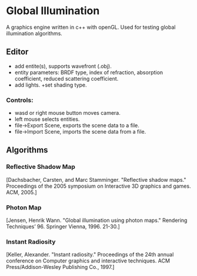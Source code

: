 # Global Illumination

A graphics engine written in c++ with openGL. Used for testing global illumination algorithms.

## Editor

+ add entite(s), supports wavefront (.obj).
+ entity parameters: BRDF type, index of refraction, absorption coefficient, reduced scattering coefficient.
+ add lights.
+set shading type.

### Controls:
+ wasd or right mouse button moves camera.
+ left mouse selects entities.
+ file->Export Scene, exports the scene data to a file.
+ file->Import Scene, imports the scene data from a file.

## Algorithms

### Reflective Shadow Map
[Dachsbacher, Carsten, and Marc Stamminger. "Reflective shadow maps." Proceedings of the 2005 symposium on Interactive 3D graphics and games. ACM, 2005.]

### Photon Map
[Jensen, Henrik Wann. "Global illumination using photon maps." Rendering Techniques’ 96. Springer Vienna, 1996. 21-30.]

### Instant Radiosity
[Keller, Alexander. "Instant radiosity." Proceedings of the 24th annual conference on Computer graphics and interactive techniques. ACM Press/Addison-Wesley Publishing Co., 1997.]